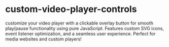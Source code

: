 # custom-video-player-controls
customize your video player with a clickable overlay button for smooth play/pause functionality using pure JavaScript. Features custom SVG icons, event listener optimization, and a seamless user experience. Perfect for media websites and custom players!
